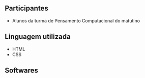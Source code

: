 ## Participantes

- Alunos da turma de Pensamento Computacional do matutino


## Linguagem utilizada

- HTML
- CSS

## Softwares
